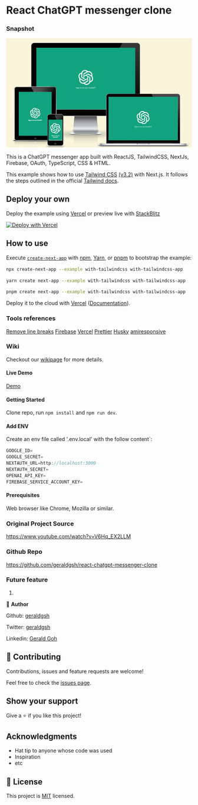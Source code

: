 # React ChatGPT messenger clone

### Snapshot

![](https://github.com/geraldgsh/react-chatgpt-messenger-clone/blob/main/public/chatgptresponsive.jpg)

This is a ChatGPT messenger app built with ReactJS, TailwindCSS, NextJs, Firebase, OAuth, TypeScript, CSS & HTML.

This example shows how to use [Tailwind CSS](https://tailwindcss.com/) [(v3.2)](https://tailwindcss.com/blog/tailwindcss-v3-2) with Next.js. It follows the steps outlined in the official [Tailwind docs](https://tailwindcss.com/docs/guides/nextjs).

## Deploy your own

Deploy the example using [Vercel](https://vercel.com?utm_source=github&utm_medium=readme&utm_campaign=next-example) or preview live with [StackBlitz](https://stackblitz.com/github/vercel/next.js/tree/canary/examples/with-tailwindcss)

[![Deploy with Vercel](https://vercel.com/button)](https://vercel.com/new/git/external?repository-url=https://github.com/vercel/next.js/tree/canary/examples/with-tailwindcss&project-name=with-tailwindcss&repository-name=with-tailwindcss)

## How to use

Execute [`create-next-app`](https://github.com/vercel/next.js/tree/canary/packages/create-next-app) with [npm](https://docs.npmjs.com/cli/init), [Yarn](https://yarnpkg.com/lang/en/docs/cli/create/), or [pnpm](https://pnpm.io) to bootstrap the example:

```bash
npx create-next-app --example with-tailwindcss with-tailwindcss-app
```

```bash
yarn create next-app --example with-tailwindcss with-tailwindcss-app
```

```bash
pnpm create next-app --example with-tailwindcss with-tailwindcss-app
```

Deploy it to the cloud with [Vercel](https://vercel.com/new?utm_source=github&utm_medium=readme&utm_campaign=next-example) ([Documentation](https://nextjs.org/docs/deployment)).

### Tools references

[Remove line breaks](https://www.textfixer.com/tools/remove-line-breaks.php)
[Firebase](https://console.firebase.google.com/)
[Vercel](https://console.cloud.google.com/)
[Prettier](https://prettier.io/)
[Husky](https://www.freecodecamp.org/news/how-to-add-commit-hooks-to-git-with-husky-to-automate-code-tasks/)
[amiresponsive](https://ui.dev/amiresponsive)

### Wiki

Checkout our [wikipage](https://github.com/geraldgsh/react-chatgpt-messenger-clone/wiki) for more details.

#### Live Demo

[Demo](https://react-chatgpt-messenger-clone-kwxq8kfcg-geraldgsh.vercel.app/chat/v1dlCIYfdZv8PXuHqdtr)

#### Getting Started

Clone repo, run `npm install` and `npm run dev`.

#### Add ENV

Create an env file called '.env.local' with the follow content`:

```javascript
GOOGLE_ID=
GOOGLE_SECRET=
NEXTAUTH_URL=http://localhost:3000
NEXTAUTH_SECRET=
OPENAI_API_KEY=
FIREBASE_SERVICE_ACCOUNT_KEY=
```

#### Prerequisites

Web browser like Chrome, Mozilla or similar.

### Original Project Source

https://www.youtube.com/watch?v=V6Hq_EX2LLM

### Github Repo

https://github.com/geraldgsh/react-chatgpt-messenger-clone

### Future feature

1.

👤 **Author**

Github: [geraldgsh](https://github.com/geraldgsh)

Twitter: [geraldgsh](https://github.com/geraldgsh)

Linkedin: [Gerald Goh](https://www.linkedin.com/geraldgsh)

## 🤝 Contributing

Contributions, issues and feature requests are welcome!

Feel free to check the [issues page](https://github.com/geraldgsh/react-chatgpt-messenger-clone/issues).

## Show your support

Give a ⭐️ if you like this project!

## Acknowledgments

-   Hat tip to anyone whose code was used
-   Inspiration
-   etc

## 📝 License

This project is [MIT](lic.url) licensed.
